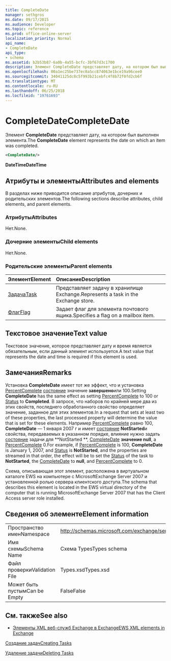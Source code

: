```yaml
---
title: CompleteDate
manager: sethgros
ms.date: 09/17/2015
ms.audience: Developer
ms.topic: reference
ms.prod: office-online-server
localization_priority: Normal
api_name:
- CompleteDate
api_type:
- schema
ms.assetid: b2b53b87-6a0b-4a55-bcfc-3bf67d3c1700
description: Элемент CompleteDate представляет дату, на котором был выполнен элемента.
ms.openlocfilehash: 00a1ec25be737ec0a5cc874063e1bce19a96cee0
ms.sourcegitcommit: 34041125dc8c5f993b21cebfc4f8b72f0fd2cb6f
ms.translationtype: MT
ms.contentlocale: ru-RU
ms.lasthandoff: 06/25/2018
ms.locfileid: "19761693"
---
```

# <a name="completedate"></a><span data-ttu-id="d061f-103">CompleteDate</span><span class="sxs-lookup"><span data-stu-id="d061f-103">CompleteDate</span></span>

<span data-ttu-id="d061f-104">Элемент **CompleteDate** представляет дату, на котором был выполнен элемента.</span><span class="sxs-lookup"><span data-stu-id="d061f-104">The **CompleteDate** element represents the date on which an item was completed.</span></span> 
  
```xml
<CompleteDate/>
```

 <span data-ttu-id="d061f-105">**DateTime**</span><span class="sxs-lookup"><span data-stu-id="d061f-105">**DateTime**</span></span>
## <a name="attributes-and-elements"></a><span data-ttu-id="d061f-106">Атрибуты и элементы</span><span class="sxs-lookup"><span data-stu-id="d061f-106">Attributes and elements</span></span>

<span data-ttu-id="d061f-107">В разделах ниже приводится описание атрибутов, дочерних и родительских элементов.</span><span class="sxs-lookup"><span data-stu-id="d061f-107">The following sections describe attributes, child elements, and parent elements.</span></span>
  
### <a name="attributes"></a><span data-ttu-id="d061f-108">Атрибуты</span><span class="sxs-lookup"><span data-stu-id="d061f-108">Attributes</span></span>

<span data-ttu-id="d061f-109">Нет.</span><span class="sxs-lookup"><span data-stu-id="d061f-109">None.</span></span>
  
### <a name="child-elements"></a><span data-ttu-id="d061f-110">Дочерние элементы</span><span class="sxs-lookup"><span data-stu-id="d061f-110">Child elements</span></span>

<span data-ttu-id="d061f-111">Нет.</span><span class="sxs-lookup"><span data-stu-id="d061f-111">None.</span></span>
  
### <a name="parent-elements"></a><span data-ttu-id="d061f-112">Родительские элементы</span><span class="sxs-lookup"><span data-stu-id="d061f-112">Parent elements</span></span>

|<span data-ttu-id="d061f-113">**Элемент**</span><span class="sxs-lookup"><span data-stu-id="d061f-113">**Element**</span></span>|<span data-ttu-id="d061f-114">**Описание**</span><span class="sxs-lookup"><span data-stu-id="d061f-114">**Description**</span></span>|
|:-----|:-----|
|[<span data-ttu-id="d061f-115">Задача</span><span class="sxs-lookup"><span data-stu-id="d061f-115">Task</span></span>](task.md) <br/> |<span data-ttu-id="d061f-116">Представляет задачу в хранилище Exchange.</span><span class="sxs-lookup"><span data-stu-id="d061f-116">Represents a task in the Exchange store.</span></span>  <br/> |
|[<span data-ttu-id="d061f-117">Флаг</span><span class="sxs-lookup"><span data-stu-id="d061f-117">Flag</span></span>](flag.md) <br/> |<span data-ttu-id="d061f-118">Задает флаг для элемента почтового ящика.</span><span class="sxs-lookup"><span data-stu-id="d061f-118">Specifies a flag on a mailbox item.</span></span>  <br/> |
   
## <a name="text-value"></a><span data-ttu-id="d061f-119">Текстовое значение</span><span class="sxs-lookup"><span data-stu-id="d061f-119">Text value</span></span>

<span data-ttu-id="d061f-120">Текстовое значение, которое представляет дату и время является обязательным, если данный элемент используется.</span><span class="sxs-lookup"><span data-stu-id="d061f-120">A text value that represents the date and time is required if this element is used.</span></span>
  
## <a name="remarks"></a><span data-ttu-id="d061f-121">Замечания</span><span class="sxs-lookup"><span data-stu-id="d061f-121">Remarks</span></span>

<span data-ttu-id="d061f-122">Установка **CompleteDate** имеет тот же эффект, что и установка [PercentComplete](percentcomplete.md) [состояние](status.md) значение **завершено**или 100.</span><span class="sxs-lookup"><span data-stu-id="d061f-122">Setting **CompleteDate** has the same effect as setting [PercentComplete](percentcomplete.md) to 100 or [Status](status.md) to **Completed**.</span></span> <span data-ttu-id="d061f-123">В запросе, что наборов по крайней мере два из этих свойств, последнего обработанного свойство определяет значение, заданное для этих элементов.</span><span class="sxs-lookup"><span data-stu-id="d061f-123">In a request that sets at least two of these properties, the last processed property will determine the value that is set for these elements.</span></span> <span data-ttu-id="d061f-124">Например [PercentComplete](percentcomplete.md) равно 100, **CompleteDate** — 1 января 2007 г и имеет [состояние](status.md) **NotStarted**и свойства, передаваемых в указанном порядке, влияние нужно задать [состояние](status.md) задачи для **NotStarted **, [CompleteDate](completedate.md) **значение null**, а [PercentComplete](percentcomplete.md) 0.</span><span class="sxs-lookup"><span data-stu-id="d061f-124">For example, if [PercentComplete](percentcomplete.md) is 100, **CompleteDate** is January 1, 2007, and [Status](status.md) is **NotStarted**, and the properties are streamed in that order, the effect will be to set the [Status](status.md) of the task to **NotStarted**, the [CompleteDate](completedate.md) to **null**, and [PercentComplete](percentcomplete.md) to 0.</span></span> 
  
<span data-ttu-id="d061f-125">Схема, описывающая этот элемент, расположена в виртуальном каталоге EWS на компьютере с MicrosoftExchange Server 2007 и установленной ролью сервера клиентского доступа.</span><span class="sxs-lookup"><span data-stu-id="d061f-125">The schema that describes this element is located in the EWS virtual directory of the computer that is running MicrosoftExchange Server 2007 that has the Client Access server role installed.</span></span>
  
## <a name="element-information"></a><span data-ttu-id="d061f-126">Сведения об элементе</span><span class="sxs-lookup"><span data-stu-id="d061f-126">Element information</span></span>

|||
|:-----|:-----|
|<span data-ttu-id="d061f-127">Пространство имен</span><span class="sxs-lookup"><span data-stu-id="d061f-127">Namespace</span></span>  <br/> |http://schemas.microsoft.com/exchange/services/2006/types  <br/> |
|<span data-ttu-id="d061f-128">Имя схемы</span><span class="sxs-lookup"><span data-stu-id="d061f-128">Schema Name</span></span>  <br/> |<span data-ttu-id="d061f-129">Схема Types</span><span class="sxs-lookup"><span data-stu-id="d061f-129">Types schema</span></span>  <br/> |
|<span data-ttu-id="d061f-130">Файл проверки</span><span class="sxs-lookup"><span data-stu-id="d061f-130">Validation File</span></span>  <br/> |<span data-ttu-id="d061f-131">Types.xsd</span><span class="sxs-lookup"><span data-stu-id="d061f-131">Types.xsd</span></span>  <br/> |
|<span data-ttu-id="d061f-132">Может быть пустым</span><span class="sxs-lookup"><span data-stu-id="d061f-132">Can be Empty</span></span>  <br/> |<span data-ttu-id="d061f-133">False</span><span class="sxs-lookup"><span data-stu-id="d061f-133">False</span></span>  <br/> |
   
## <a name="see-also"></a><span data-ttu-id="d061f-134">См. также</span><span class="sxs-lookup"><span data-stu-id="d061f-134">See also</span></span>



- [<span data-ttu-id="d061f-135">Элементы XML веб-служб Exchange в Exchange</span><span class="sxs-lookup"><span data-stu-id="d061f-135">EWS XML elements in Exchange</span></span>](ews-xml-elements-in-exchange.md)


[<span data-ttu-id="d061f-136">Создание задач</span><span class="sxs-lookup"><span data-stu-id="d061f-136">Creating Tasks</span></span>](http://msdn.microsoft.com/library/0ef97334-e8a0-4f67-a23a-dd9e2bbad49f%28Office.15%29.aspx)
  
[<span data-ttu-id="d061f-137">Удаление задачи</span><span class="sxs-lookup"><span data-stu-id="d061f-137">Deleting Tasks</span></span>](http://msdn.microsoft.com/library/a3d7e25f-8a35-4901-b1d9-d31f418ab340%28Office.15%29.aspx)

